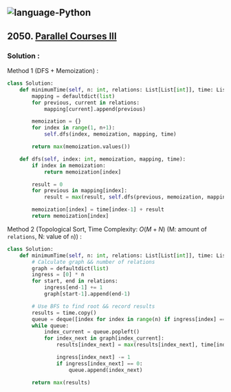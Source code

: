 ![language-Python](https://img.shields.io/badge/Python-ffd43b?style=for-the-badge&logo=PYTHON)
---

## 2050. [Parallel Courses III](https://leetcode.com/problems/parallel-courses-iii)

### Solution :

Method 1 (DFS + Memoization) :
```python
class Solution:
    def minimumTime(self, n: int, relations: List[List[int]], time: List[int]) -> int:
        mapping = defaultdict(list)
        for previous, current in relations:
            mapping[current].append(previous)

        memoization = {}
        for index in range(1, n+1):
            self.dfs(index, memoization, mapping, time)

        return max(memoization.values())

    def dfs(self, index: int, memoization, mapping, time):
        if index in memoization:
            return memoization[index]

        result = 0
        for previous in mapping[index]:
            result = max(result, self.dfs(previous, memoization, mapping, time))

        memoization[index] = time[index-1] + result
        return memoization[index]
```

Method 2 (Topological Sort, Time Complexity: $O(M+N)$ (M: amount of `relations`, N: value of `n`)) :
```python
class Solution:
    def minimumTime(self, n: int, relations: List[List[int]], time: List[int]) -> int:
        # Calculate graph && number of relations
        graph = defaultdict(list)
        ingress = [0] * n
        for start, end in relations:
            ingress[end-1] += 1
            graph[start-1].append(end-1)

        # Use BFS to find root && record results
        results = time.copy()
        queue = deque([index for index in range(n) if ingress[index] == 0])
        while queue:
            index_current = queue.popleft()
            for index_next in graph[index_current]:
                results[index_next] = max(results[index_next], time[index_next] + results[index_current])

                ingress[index_next] -= 1
                if ingress[index_next] == 0:
                    queue.append(index_next)

        return max(results)
```
